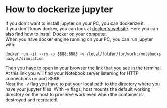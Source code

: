 # **How to dockerize jupyter**
If you don't want to install jupyter on your PC, you can dockerize it.  
If you don't know docker, you can look at [docker's website](https://www.docker.com). Here you can also find how to install Docker on your computer.  
When you have docker engine running on your PC, you can run jupyter with:  

`docker run -it --rm -p 8888:8888 -v /local/folder/for/work:/notebooks nazgul/simulation`

Then you have to open in your browser the link that you see in the terminal. At this link you will find your Notebook server listening for HTTP connections on port 8888.  
Near the -v flag you have to put your local path to the directory where you have your jupyter files. With -v flags, host mounts the default working directory on the host to preserve work even when the container is destroyed and recreated.
